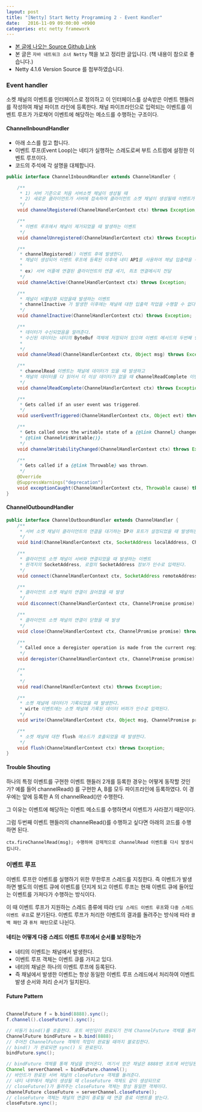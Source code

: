 ```yaml
---
layout: post
title: "[Netty] Start Netty Programming 2 - Event Handler"
date:   2016-11-09 09:00:00 +0900
categories: etc netty framework 
---
```


 - [본 글에 나오는 Source Github Link](https://github.com/krisjey/netty.book.kor)
 - 본 글은 `자바 네트워크 소녀 Netty` 책을 보고 정리한 글입니다. (책 내용이 참으로 좋습니다.)
 - Netty 4.1.6 Version Source 를 첨부하였습니다. 


### Event handler

소켓 채널의 이벤트를 인터페이스로 정의하고 이 인터페이스를 상속받은 이벤트 핸들러를 작성하여
채널 파이프 라인에 등록한다. 채널 파이프라인으로 입력되는 이벤트를 이벤트 루프가 가로채어 
이벤트에 해당하는 메소드를 수행하는 구조이다.

#### ChannelInboundHandler

- 아래 소스를 참고 합니다.
- 이벤트 루프(Event Loop)는 네티가 실행하는 스레도로써 부트 스트렙에 설정한 이벤트 루프이다.
- 코드의 주석에 각 설명을 대체합니다.

~~~java
public interface ChannelInboundHandler extends ChannelHandler {

    /**
     * 1) 서버 기준으로 처음 서버소켓 채널이 생성될 때
     * 2) 새로운 클라이언트가 서버에 접속하여 클라이언트 소켓 채널이 생성될때 이벤트가 발생한다.
     */
    void channelRegistered(ChannelHandlerContext ctx) throws Exception;

    /**
     * 이벤트 루프에서 채널이 제거되었을 때 발생하는 이벤트
     */
    void channelUnregistered(ChannelHandlerContext ctx) throws Exception;

    /**
     * channelRegistered() 이벤트 후에 발생한다.
     * 채널이 생성되어 이벤트 루프에 등록된 이후에 네티 API를 사용하여 채널 입출력을 수행할 상태가 되었다를 알려준다.
     *
     * ex) 서버 어플에 연결된 클라이언트의 연결 세기, 최초 연결메시지 전달 
     */
    void channelActive(ChannelHandlerContext ctx) throws Exception;

    /**
     * 채널이 비활성화 되었을때 발생하는 이벤트
     * channelInactive 가 발생한 이후에는 채널에 대한 입출력 작업을 수행할 수 없다.
     */
    void channelInactive(ChannelHandlerContext ctx) throws Exception;

    /**
     * 데이터가 수신되었음을 알려준다.
     * 수신된 데이터는 네티의 ByteBuf 객체에 저장되어 있으며 이벤트 메서드의 두번째 인자인 msg를 통해서 접근할 수 있다. 
     * 
     */
    void channelRead(ChannelHandlerContext ctx, Object msg) throws Exception;

    /**
     * channelRead 이벤트는 채널에 데이터가 있을 때 발생하고 
     * 채널의 데이터를 다 읽어서 더 이상 데이타가 없을 때 channelReadComplete 이벤트가 발생한다.
     */
    void channelReadComplete(ChannelHandlerContext ctx) throws Exception;

    /**
     * Gets called if an user event was triggered.
     */
    void userEventTriggered(ChannelHandlerContext ctx, Object evt) throws Exception;

    /**
     * Gets called once the writable state of a {@link Channel} changed. You can check the state with
     * {@link Channel#isWritable()}.
     */
    void channelWritabilityChanged(ChannelHandlerContext ctx) throws Exception;

    /**
     * Gets called if a {@link Throwable} was thrown.
     */
    @Override
    @SuppressWarnings("deprecation")
    void exceptionCaught(ChannelHandlerContext ctx, Throwable cause) throws Exception;
}
~~~

#### ChannelOutboundHandler

~~~java
public interface ChannelOutboundHandler extends ChannelHandler {
    /**
     * 서버 소켓 채널이 클라이언트의 연결을 대기하는 IP와 포트가 설정되었을 때 발생하는 이벤트
     */
    void bind(ChannelHandlerContext ctx, SocketAddress localAddress, ChannelPromise promise) throws Exception;

    /**
     * 클라이언트 소켓 채널이 서버와 연결되었을 때 발생하는 이벤트 
     * 원격지의 SocketAddress, 로컬의 SocketAddress 정보가 인수로 입력된다.
     */
    void connect(ChannelHandlerContext ctx, SocketAddress remoteAddress, SocketAddress localAddress, ChannelPromise promise) throws Exception;

    /**
     * 클라이언트 소켓 채널의 연결이 끊어졌을 때 발생
     */
    void disconnect(ChannelHandlerContext ctx, ChannelPromise promise) throws Exception;

    /**
     * 클라이언트 소켓 채널의 연결이 닫혔을 때 발생
     */
    void close(ChannelHandlerContext ctx, ChannelPromise promise) throws Exception;

    /**
     * Called once a deregister operation is made from the current registered {@link EventLoop}.
     */
    void deregister(ChannelHandlerContext ctx, ChannelPromise promise) throws Exception;

    /**
     * 
     */
    void read(ChannelHandlerContext ctx) throws Exception;

    /**
     * 소켓 채널에 데이터가 기록되었을 때 발생한다. 
     * wirte 이벤트에는 소켓 채널에 기록된 데이터 버퍼가 인수로 입력된다.
     */
    void write(ChannelHandlerContext ctx, Object msg, ChannelPromise promise) throws Exception;

    /**
     * 소켓 채널에 대한 flush 메소드가 호출되었을 때 발생한다.
     */
    void flush(ChannelHandlerContext ctx) throws Exception;
}
~~~

#### Trouble Shouting

하나의 특정 이벤트를 구현한 이벤트 핸들러 2개를 등록한 경우는 어떻게 동작할 것인가?
예를 들어 channelRead() 를 구현한 A, B를 모두 파이프라인에 등록하였다. 
이 경우에는 앞에 등록한 A 의 channelRead()만 수행한다.

그 이유는 이벤트에 해당하는 이벤트 메소드를 수행하면서 이벤트가 사라졌기 때문이다.

그럼 두번째 이벤트 핸들러의 channelRead()를 수행하고 싶다면 아래의 코드를 수행하면 된다.
```
ctx.fireChannelRead(msg); 수행하여 강제적으로 channelRead 이벤트를 다시 발생시킵니다.
```

### 이벤트 루프
이벤트 루프란 이벤트를 실행하기 위한 무한루프 스레드를 지칭한다.
즉 이벤트가 발생하면 별도의 이벤트 큐에 이벤트를 던지게 되고 이벤트 루프는 
현재 이벤트 큐에 들어있는 이벤트를 가져다가 수행하는 방식이다.

이 때 이벤트 루프가 지원하는 스레드 종류에 따라 `단일 스레드 이벤트 루프`와 `다중 스레드 이벤트 루프`로 분기된다.
이벤트 루프가 처리한 이벤트의 결과를 돌려주는 방식에 따라 `콜백 패턴` 과 `퓨처 패턴`으로 나뉜다.

#### 네티는 어떻게 다중 스레드 이벤트 루프에서 순서를 보장하는가
 - 네티의 이벤트는 채널에서 발생한다.
 - 이벤트 루프 객체는 이벤트 큐를 가지고 있다.
 - 네티의 채널은 하나의 이벤트 루프에 등록된다.
 - 즉 채널에서 발생한 이벤트는 항상 동일한 이벤트 루프 스레드에서 처리하여 이벤트 발생 순서와 처리 순서가 일치된다.

#### Future Pattern

~~~java

ChannelFuture f = b.bind(8888).sync();
f.channel().closeFuture().sync();

// 비동기 bind()를 호출한다. 포트 바인딩이 완료되기 전에 ChannelFuture 객체를 돌려준다.
ChannelFuture bindFuture = b.bind(8888);
// 주어진 ChannelFuture 객체의 작업이 완료될 때까지 블로킹한다.
// bind() 가 완료되면 sync() 도 완료된다.
bindFuture.sync();

// bindFuture 객체를 통해 채널을 얻어온다. 여기서 얻은 채널은 8888번 포트에 바인딩된 서버 채널이다.
Channel serverChannel = bindFuture.channel();
// 바인드가 완료된 서버 채널의 closeFuture 객체를 돌려준다.
// 내티 내부에서 채널이 생성될 때 closeFuture 객체도 같이 생성되므로 
// closeFuture()가 돌려주는 closeFuture 객체는 항상 동일한 객체이다.
channelFuture closeFuture = serverChannel.closeFuture();
// closeFuture 객체는 채널의 연결이 종료될 때 연결 종료 이벤트를 받는다.
closeFuture.sync();
~~~
